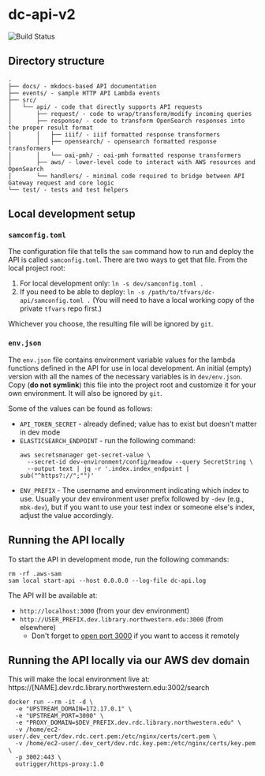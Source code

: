 # dc-api-v2

![Build Status](https://github.com/nulib/dc-api-v2/actions/workflows/build.yml/badge.svg)

## Directory structure

```
.
├── docs/ - mkdocs-based API documentation
├── events/ - sample HTTP API Lambda events
├── src/
│   └── api/ - code that directly supports API requests
│       ├── request/ - code to wrap/transform/modify incoming queries
│       ├── response/ - code to transform OpenSearch responses into the proper result format
│       │   ├── iiif/ - iiif formatted response transformers
│       │   ├── opensearch/ - opensearch formatted response transformers
│       │   └── oai-pmh/ - oai-pmh formatted response transformers
│       ├── aws/ - lower-level code to interact with AWS resources and OpenSearch
│       └── handlers/ - minimal code required to bridge between API Gateway request and core logic
└── test/ - tests and test helpers
```

## Local development setup

### `samconfig.toml`

The configuration file that tells the `sam` command how to run and deploy the API is called `samconfig.toml`. There are two ways to get that file. From the local project root:

1. For local development only: `ln -s dev/samconfig.toml .`
2. If you need to be able to deploy: `ln -s /path/to/tfvars/dc-api/samconfig.toml .` (You will need to have a local working copy of the private `tfvars` repo first.)

Whichever you choose, the resulting file will be ignored by `git`.

### `env.json`

The `env.json` file contains environment variable values for the lambda functions defined in the API for use in local development. An initial (empty) version with all the names of the necessary variables is in `dev/env.json`. Copy (**do not symlink**) this file into the project root and customize it for your own environment. It will also be ignored by `git`.

Some of the values can be found as follows:

- `API_TOKEN_SECRET` - already defined; value has to exist but doesn't matter in dev mode
- `ELASTICSEARCH_ENDPOINT` - run the following command:
  ```
  aws secretsmanager get-secret-value \
    --secret-id dev-environment/config/meadow --query SecretString \
    --output text | jq -r '.index.index_endpoint | sub("^https?://";"")'
  ```
- `ENV_PREFIX` - The username and environment indicating which index to use. Usually your dev environment user prefix followed by `-dev` (e.g., `mbk-dev`), but if you want to use your test index or someone else's index, adjust the value accordingly.

## Running the API locally

To start the API in development mode, run the following commands:

```
rm -rf .aws-sam
sam local start-api --host 0.0.0.0 --log-file dc-api.log
```

The API will be available at:

- `http://localhost:3000` (from your dev environment)
- `http://USER_PREFIX.dev.library.northwestern.edu:3000` (from elsewhere)
  - Don't forget to [open port 3000](https://github.com/nulib/aws-developer-environment#convenience-scripts) if you want to access it remotely

## Running the API locally via our AWS dev domain

This will make the local environment live at: https://[NAME].dev.rdc.library.northwestern.edu:3002/search

```
docker run --rm -it -d \
  -e "UPSTREAM_DOMAIN=172.17.0.1" \
  -e "UPSTREAM_PORT=3000" \
  -e "PROXY_DOMAIN=$DEV_PREFIX.dev.rdc.library.northwestern.edu" \
  -v /home/ec2-user/.dev_cert/dev.rdc.cert.pem:/etc/nginx/certs/cert.pem \
  -v /home/ec2-user/.dev_cert/dev.rdc.key.pem:/etc/nginx/certs/key.pem \
  -p 3002:443 \
  outrigger/https-proxy:1.0
```
